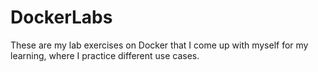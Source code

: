 # DockerLabs
These are my lab exercises on Docker that I come up with myself for my learning, where I practice different use cases.
